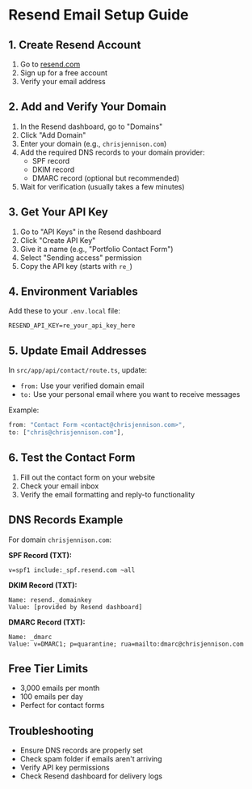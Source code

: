 # Resend Email Setup Guide

## 1. Create Resend Account
1. Go to [resend.com](https://resend.com)
2. Sign up for a free account
3. Verify your email address

## 2. Add and Verify Your Domain
1. In the Resend dashboard, go to "Domains"
2. Click "Add Domain"
3. Enter your domain (e.g., `chrisjennison.com`)
4. Add the required DNS records to your domain provider:
   - SPF record
   - DKIM record
   - DMARC record (optional but recommended)
5. Wait for verification (usually takes a few minutes)

## 3. Get Your API Key
1. Go to "API Keys" in the Resend dashboard
2. Click "Create API Key"
3. Give it a name (e.g., "Portfolio Contact Form")
4. Select "Sending access" permission
5. Copy the API key (starts with `re_`)

## 4. Environment Variables
Add these to your `.env.local` file:

```env
RESEND_API_KEY=re_your_api_key_here
```

## 5. Update Email Addresses
In `src/app/api/contact/route.ts`, update:
- `from:` Use your verified domain email
- `to:` Use your personal email where you want to receive messages

Example:
```typescript
from: "Contact Form <contact@chrisjennison.com>",
to: ["chris@chrisjennison.com"],
```

## 6. Test the Contact Form
1. Fill out the contact form on your website
2. Check your email inbox
3. Verify the email formatting and reply-to functionality

## DNS Records Example
For domain `chrisjennison.com`:

**SPF Record (TXT):**
```
v=spf1 include:_spf.resend.com ~all
```

**DKIM Record (TXT):**
```
Name: resend._domainkey
Value: [provided by Resend dashboard]
```

**DMARC Record (TXT):**
```
Name: _dmarc
Value: v=DMARC1; p=quarantine; rua=mailto:dmarc@chrisjennison.com
```

## Free Tier Limits
- 3,000 emails per month
- 100 emails per day
- Perfect for contact forms

## Troubleshooting
- Ensure DNS records are properly set
- Check spam folder if emails aren't arriving
- Verify API key permissions
- Check Resend dashboard for delivery logs
